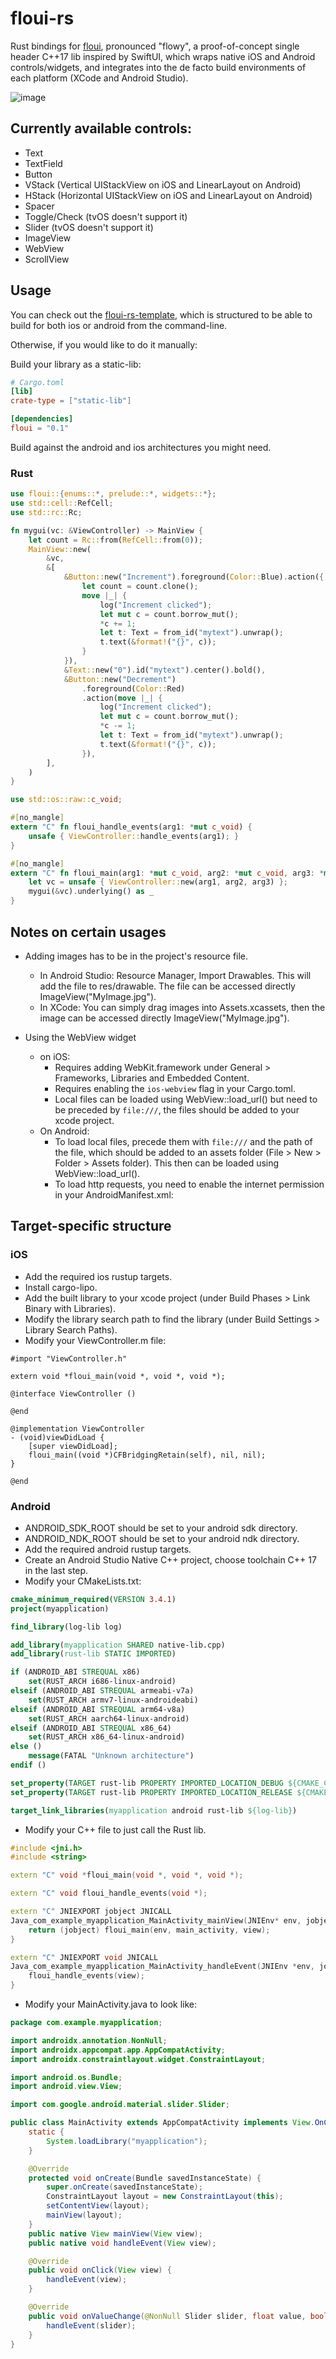 # floui-rs

Rust bindings for [floui](https://github.com/MoAlyousef/floui), pronounced "flowy", a proof-of-concept single header C++17 lib inspired by SwiftUI, which wraps native iOS and Android controls/widgets, and integrates into the de facto build environments of each platform (XCode and Android Studio).

![image](https://user-images.githubusercontent.com/37966791/178625452-4edc4d01-157e-413c-9610-826a94f407e7.png)

## Currently available controls:
- Text
- TextField
- Button
- VStack (Vertical UIStackView on iOS and LinearLayout on Android)
- HStack (Horizontal UIStackView on iOS and LinearLayout on Android)
- Spacer
- Toggle/Check (tvOS doesn't support it)
- Slider (tvOS doesn't support it)
- ImageView
- WebView
- ScrollView

## Usage
You can check out the [floui-rs-template](https://github.com/MoAlyousef/floui-rs-template), which is structured to be able to build for both ios or android from the command-line.

Otherwise, if you would like to do it manually:

Build your library as a static-lib:
```toml
# Cargo.toml
[lib]
crate-type = ["static-lib"]

[dependencies]
floui = "0.1"
```
Build against the android and ios architectures you might need.

### Rust
```rust
use floui::{enums::*, prelude::*, widgets::*};
use std::cell::RefCell;
use std::rc::Rc;

fn mygui(vc: &ViewController) -> MainView {
    let count = Rc::from(RefCell::from(0));
    MainView::new(
        &vc,
        &[
            &Button::new("Increment").foreground(Color::Blue).action({
                let count = count.clone();
                move |_| {
                    log("Increment clicked");
                    let mut c = count.borrow_mut();
                    *c += 1;
                    let t: Text = from_id("mytext").unwrap();
                    t.text(&format!("{}", c));
                }
            }),
            &Text::new("0").id("mytext").center().bold(),
            &Button::new("Decrement")
                .foreground(Color::Red)
                .action(move |_| {
                    log("Increment clicked");
                    let mut c = count.borrow_mut();
                    *c -= 1;
                    let t: Text = from_id("mytext").unwrap();
                    t.text(&format!("{}", c));
                }),
        ],
    )
}

use std::os::raw::c_void;

#[no_mangle]
extern "C" fn floui_handle_events(arg1: *mut c_void) {
    unsafe { ViewController::handle_events(arg1); }
}

#[no_mangle]
extern "C" fn floui_main(arg1: *mut c_void, arg2: *mut c_void, arg3: *mut c_void) -> *mut c_void {
    let vc = unsafe { ViewController::new(arg1, arg2, arg3) };
    mygui(&vc).underlying() as _
}
```

## Notes on certain usages
- Adding images has to be in the project's resource file.
    - In Android Studio: Resource Manager, Import Drawables. This will add the file to res/drawable. The file can be accessed directly ImageView("MyImage.jpg").
    - In XCode: You can simply drag images into Assets.xcassets, then the image can be accessed directly ImageView("MyImage.jpg").

- Using the WebView widget
    - on iOS: 
        - Requires adding WebKit.framework under General > Frameworks, Libraries and Embedded Content.
        - Requires enabling the `ios-webview` flag in your Cargo.toml.
        - Local files can be loaded using WebView::load_url() but need to be preceded by `file:///`, the files should be added to your xcode project.
    - On Android:
        - To load local files, precede them with `file:///` and the path of the file, which should be added to an assets folder (File > New > Folder > Assets folder). This then can be loaded using WebView::load_url().
        - To load http requests, you need to enable the internet permission in your AndroidManifest.xml: <uses-permission android:name="android.permission.INTERNET" />

## Target-specific structure
### iOS
- Add the required ios rustup targets.
- Install cargo-lipo.
- Add the built library to your xcode project (under Build Phases > Link Binary with Libraries).
- Modify the library search path to find the library (under Build Settings > Library Search Paths).
- Modify your ViewController.m file:
```objc
#import "ViewController.h"

extern void *floui_main(void *, void *, void *);

@interface ViewController ()

@end

@implementation ViewController
- (void)viewDidLoad {
    [super viewDidLoad];
    floui_main((void *)CFBridgingRetain(self), nil, nil);
}

@end
```

### Android
- ANDROID_SDK_ROOT should be set to your android sdk directory.
- ANDROID_NDK_ROOT should be set to your android ndk directory.
- Add the required android rustup targets.
- Create an Android Studio Native C++ project, choose toolchain C++ 17 in the last step.
- Modify your CMakeLists.txt:
```cmake
cmake_minimum_required(VERSION 3.4.1)
project(myapplication)

find_library(log-lib log)

add_library(myapplication SHARED native-lib.cpp)
add_library(rust-lib STATIC IMPORTED)

if (ANDROID_ABI STREQUAL x86)
    set(RUST_ARCH i686-linux-android)
elseif (ANDROID_ABI STREQUAL armeabi-v7a)
    set(RUST_ARCH armv7-linux-androideabi)
elseif (ANDROID_ABI STREQUAL arm64-v8a)
    set(RUST_ARCH aarch64-linux-android)
elseif (ANDROID_ABI STREQUAL x86_64)
    set(RUST_ARCH x86_64-linux-android)
else ()
    message(FATAL "Unknown architecture")
endif ()

set_property(TARGET rust-lib PROPERTY IMPORTED_LOCATION_DEBUG ${CMAKE_CURRENT_LIST_DIR}/app/target/${RUST_ARCH}/debug/libapp.a)
set_property(TARGET rust-lib PROPERTY IMPORTED_LOCATION_RELEASE ${CMAKE_CURRENT_LIST_DIR}/app/target/${RUST_ARCH}/release/libapp.a)

target_link_libraries(myapplication android rust-lib ${log-lib})
```
- Modify your C++ file to just call the Rust lib.
```c++
#include <jni.h>
#include <string>

extern "C" void *floui_main(void *, void *, void *);

extern "C" void floui_handle_events(void *);

extern "C" JNIEXPORT jobject JNICALL
Java_com_example_myapplication_MainActivity_mainView(JNIEnv* env, jobject main_activity, jobject view) {
    return (jobject) floui_main(env, main_activity, view);
}

extern "C" JNIEXPORT void JNICALL
Java_com_example_myapplication_MainActivity_handleEvent(JNIEnv *env, jobject thiz, jobject view) {
    floui_handle_events(view);
}
```
- Modify your MainActivity.java to look like:
```java
package com.example.myapplication;

import androidx.annotation.NonNull;
import androidx.appcompat.app.AppCompatActivity;
import androidx.constraintlayout.widget.ConstraintLayout;

import android.os.Bundle;
import android.view.View;

import com.google.android.material.slider.Slider;

public class MainActivity extends AppCompatActivity implements View.OnClickListener, Slider.OnChangeListener {
    static {
        System.loadLibrary("myapplication");
    }

    @Override
    protected void onCreate(Bundle savedInstanceState) {
        super.onCreate(savedInstanceState);
        ConstraintLayout layout = new ConstraintLayout(this);
        setContentView(layout);
        mainView(layout);
    }
    public native View mainView(View view);
    public native void handleEvent(View view);

    @Override
    public void onClick(View view) {
        handleEvent(view);
    }

    @Override
    public void onValueChange(@NonNull Slider slider, float value, boolean fromUser) {
        handleEvent(slider);
    }
}
```
